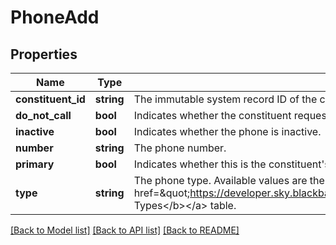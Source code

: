 # PhoneAdd

## Properties
Name | Type | Description | Notes
------------ | ------------- | ------------- | -------------
**constituent_id** | **string** | The immutable system record ID of the constituent associated with the phone. | 
**do_not_call** | **bool** | Indicates whether the constituent requests not to be contacted at this number. | [optional] 
**inactive** | **bool** | Indicates whether the phone is inactive. | [optional] 
**number** | **string** | The phone number. | 
**primary** | **bool** | Indicates whether this is the constituent&#x27;s primary phone. | [optional] 
**type** | **string** | The phone type. Available values are the entries in the &lt;a href&#x3D;\&quot;https://developer.sky.blackbaud.com/docs/services/56b76470069a0509c8f1c5b3/operations/ListPhoneTypes\&quot;&gt;&lt;b&gt;Phone Types&lt;/b&gt;&lt;/a&gt; table. | 

[[Back to Model list]](../../README.md#documentation-for-models) [[Back to API list]](../../README.md#documentation-for-api-endpoints) [[Back to README]](../../README.md)

